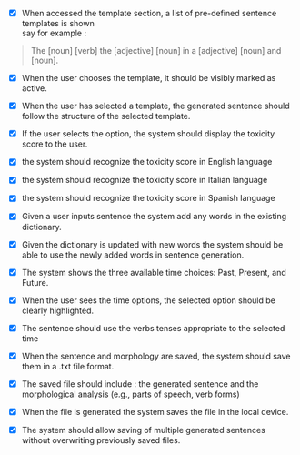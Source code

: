 
- [x] When accessed the template section, a list of pre-defined sentence templates is shown  
      say for example :
> The [noun] [verb] the [adjective] [noun] in a [adjective] [noun] and [noun].

- [x] When the user chooses the template, it should be visibly marked as active.

- [x] When the user has selected a template, the generated sentence should follow the structure of the selected template.

- [x] If the user selects the option, the system should display the toxicity score to the user.

- [x] the system should recognize the toxicity score in English language 

- [x]  the system should recognize the toxicity score in Italian language 

- [x]  the system should recognize the toxicity score in Spanish language 

- [x] Given a user inputs sentence the system add any words in the existing dictionary.

- [x] Given the dictionary is updated with new words the system should be able to use the newly added words in sentence generation.

- [x] The system shows the three available time choices: Past, Present, and Future.

- [x] When the user sees the time options, the selected option should be clearly highlighted.

- [x] The sentence should use the verbs tenses appropriate to the selected time

- [x] When the sentence and morphology are saved, the system should save them in a .txt file format.

- [x] The saved file should include : the generated sentence and the morphological analysis (e.g., parts of speech, verb forms)
 
- [x] When the file is generated the system saves the file in the local device.

- [x]  The system should allow saving of multiple generated sentences without overwriting previously saved files.
